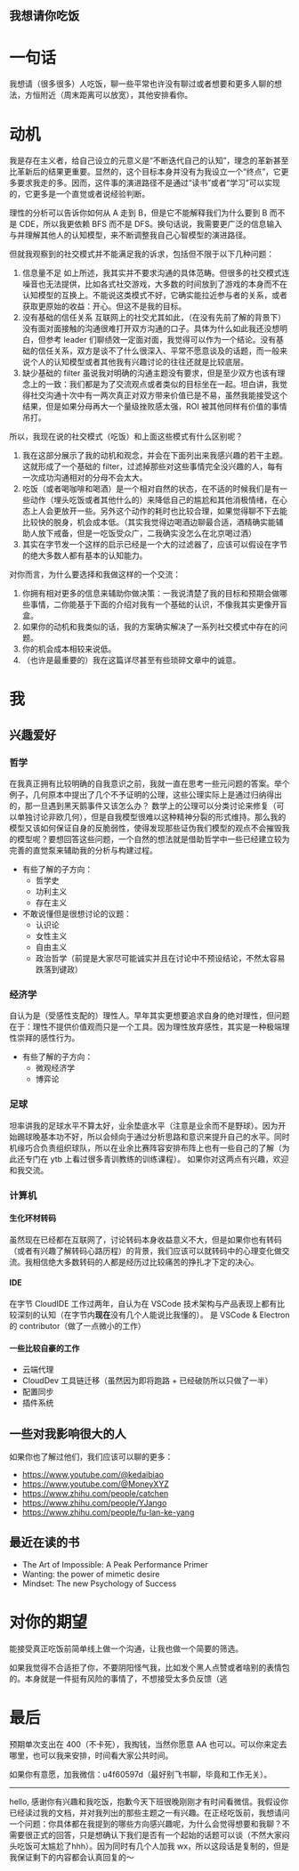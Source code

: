 我想请你吃饭
---

# 一句话

我想请（很多很多）人吃饭，聊一些平常也许没有聊过或者想要和更多人聊的想法，方恒附近（周末距离可以放宽），其他安排看你。

# 动机

我是存在主义者，给自己设立的元意义是“不断迭代自己的认知”，理念的革新甚至比革新后的结果更重要。显然的，这个目标本身并没有为我设立一个“终点”，它更多要求我走的多。因而，这件事的演进路径不是通过“读书”或者“学习”可以实现的，它更多是一个直觉或者说经验判断。

理性的分析可以告诉你如何从 A 走到 B，但是它不能解释我们为什么要到 B 而不是 CDE，所以我更依赖 BFS 而不是 DFS。换句话说，我需要更广泛的信息输入与并理解其他人的认知模型，来不断调整我自己心智模型的演进路径。

但就我观察到的社交模式并不能满足我的诉求，包括但不限于以下几种问题：
1. 信息量不足
    如上所述，我其实并不要求沟通的具体范畴。但很多的社交模式连噪音也无法提供，比如各式社交游戏，大多数的时间放到了游戏的本身而不在认知模型的互换上。不能说这类模式不好，它确实能拉近参与者的关系，或者获取更原始的收益：开心。但这不是我的目标。
2. 没有基础的信任关系
    互联网上的社交尤其如此，（在没有先前了解的背景下）没有面对面接触的沟通很难打开双方沟通的口子。具体为什么如此我还没想明白，但参考 leader 们聊绩效一定面对面，我觉得可以作为一个结论。没有基础的信任关系，双方是谈不了什么很深入、平常不愿意谈及的话题，而一般来说个人的认知模型或者其他我有兴趣讨论的往往还就是比较底层。
3. 缺少基础的 filter
    虽说我对明确的沟通主题没有要求，但是至少双方也该有理念上的一致：我们都是为了交流观点或者类似的目标坐在一起。坦白讲，我觉得社交沟通十次中有一两次真正对双方带来价值已是不易，虽然我能接受这个结果，但是如果分母再大一个量级挫败感太强，ROI 被其他同样有价值的事情吊打。

所以，我现在说的社交模式（吃饭）和上面这些模式有什么区别呢？
1. 我在这部分展示了我的动机和观念，并会在下面列出来我感兴趣的若干主题。这就形成了一个基础的 filter，过滤掉那些对这些事情完全没兴趣的人，每有一次成功沟通相对的分母不会太大。
2. 吃饭（或者喝咖啡和喝酒）是一个相对自然的状态，在不适的时候我们是有一些动作（埋头吃饭或者其他什么的）来降低自己的尴尬和其他消极情绪，在心态上人会更放开一些。另外这个动作的耗时也比较合理，如果觉得聊不下去能比较快的脱身，机会成本低。（其实我觉得边喝酒边聊最合适，酒精确实能辅助人放下戒备，但是一吃饭受众广，二我确实没怎么在北京喝过酒）
3. 其实在字节发一个这样的启示已经是一个大的过滤器了，应该可以假设在字节的绝大多数人都有基本的认知能力。

对你而言，为什么要选择和我做这样的一个交流：
1. 你拥有相对更多的信息来辅助你做决策：一我说清楚了我的目标和预期会做哪些事情，二你能基于下面的介绍对我有一个基础的认识，不像我其实更像开盲盒。
2. 如果你的动机和我类似的话，我的方案确实解决了一系列社交模式中存在的问题。
3. 你的机会成本相较来说低。
4. （也许是最重要的）我在这篇详尽甚至有些琐碎文章中的诚意。

# 我

## 兴趣爱好

### 哲学
在我真正拥有比较明确的自我意识之前，我就一直在思考一些元问题的答案。举个例子，几何原本中提出了几个不予证明的公理，这些公理实际上是通过归纳得出的，那一旦遇到黑天鹅事件又该怎么办？
数学上的公理可以分类讨论来修复（可以单独讨论非欧几何），但是自我模型很难以这种精神分裂的形式维持。那么我的模型又该如何保证自身的反脆弱性，使得发现那些证伪我们模型的观点不会摧毁我的模型呢？要想回答这些问题，一个自然的想法就是借助哲学中一些已经建立较为完善的直觉泵来辅助我的分析与构建过程。
- 有些了解的子方向：
  - 哲学史
  - 功利主义
  - 存在主义
- 不敢说懂但是很想讨论的议题：
  - 认识论
  - 女性主义
  - 自由主义
  - 政治哲学（前提是大家尽可能诚实并且在讨论中不预设结论，不然太容易跌落到键政）
  
### 经济学
自认为是（受感性支配的）理性人。早年其实更想要追求自身的绝对理性，但问题在于：理性不提供价值观而只是一个工具。因为理性放弃感性，其实是一种极端理性崇拜的感性行为。
- 有些了解的子方向：
  - 微观经济学
  - 博弈论

### 足球
坦率讲我的足球水平不算太好，业余垫底水平（注意是业余而不是野球）。因为开始踢球晚基本功不好，所以会倾向于通过分析思路和意识来提升自己的水平。同时机缘巧合负责组织球队，所以在业余比赛阵容安排布阵上也有一些自己的了解（为此还专门在 ytb 上看过很多青训教练的训练课程）。
如果你对这两点有兴趣，欢迎和我交流。

### 计算机

#### 生化环材转码
虽然现在已经都在互联网了，讨论转码本身收益意义不大，但是如果你也有转码（或者有兴趣了解转码心路历程）的背景，我们应该可以就转码中的心理变化做交流。我相信绝大多数转码的人都是经历过比较痛苦的挣扎才下定的决心。

#### IDE
在字节 CloudIDE 工作过两年，自认为在 VSCode 技术架构与产品表现上都有比较深刻的认知（在字节内**现在**没有几个人能说比我懂的）。
是 VSCode & Electron 的 contributor（做了一点微小的工作）

#### 一些比较自豪的工作

- 云端代理
- CloudDev 工具链迁移（虽然因为即将跑路 + 已经破防所以只做了一半）
- 配置同步
- 插件系统

## 一些对我影响很大的人
如果你也了解过他们，我们应该可以聊的更多：
- https://www.youtube.com/@kedaibiao
- https://www.youtube.com/@MoneyXYZ
- https://www.zhihu.com/people/catchen
- https://www.zhihu.com/people/YJango
- https://www.zhihu.com/people/fu-lan-ke-yang

## 最近在读的书
- The Art of Impossible: A Peak Performance Primer
- Wanting: the power of mimetic desire
- Mindset: The new Psychology of Success

# 对你的期望

能接受真正吃饭前简单线上做一个沟通，让我也做一个简要的筛选。

如果我觉得不合适拒了你，不要阴阳怪气我，比如发个黑人点赞或者啥别的表情包的。本身就是一件挺有风险的事情了，不想接受太多负反馈（逃

# 最后

预期单次支出在 400（不卡死），我掏钱，当然你愿意 AA 也可以。可以你来定去哪里，也可以我来安排，时间看大家公共时间。

如果你有意愿，加我微信：u4f60597d（最好别飞书聊，毕竟和工作无关）。

---

hello, 感谢你有兴趣和我吃饭，抱歉今天下班很晚刚刚才有时间看微信。我假设你已经读过我的文档，并对我列出的那些主题之一有兴趣。在正经吃饭前，我想请问一个问题：你具体都在我提到的哪些方向感兴趣呢，为什么会觉得想要和我聊？不需要很正式的回答，只是想确认下我们是否有一个起始的话题可以谈（不然大家闷头吃饭可太尴尬了hhh）。因为同时有几个人加我 wx，所以这段话是复制的，但是我保证剩下的内容都会认真回复的～